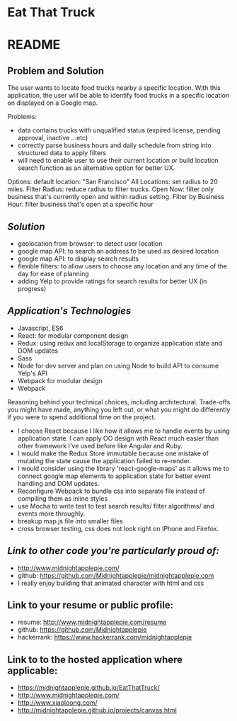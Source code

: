 # Eat That Truck
README
======

Problem and Solution
-----
The user wants to locate food trucks nearby a specific location. With this
application, the user will be able to identify food trucks in a specific
location on displayed on a Google map.

Problems:
- data contains trucks with unqualified status (expired license, pending approval, inactive ...etc)
- correctly parse business hours and daily schedule from string into structured data to apply filters
- will need to enable user to use their current location or build location search function as an alternative option for better UX.

Options:
default location: "San Francisco"
All Locations: set radius to 20 miles.
Filter Radius: reduce radius to filter trucks.
Open Now: filter only business that's currently open and within radius setting.
Filter by Business Hour: filter business that's open at a specific hour

***Solution***
-----
- geolocation from browser: to detect user location
- google map API: to search an address to be used as desired location
- google map API: to display search results
- flexible filters: to allow users to choose any location and any time of the day for ease of planning
- adding Yelp to provide ratings for search results for better UX (in progress) 

***Application's Technologies***
-----
- Javascript, ES6
- React: for modular component design
- Redux: using redux and localStorage to organize application state and DOM updates 
- Sass
- Node for dev server and plan on using Node to build API to consume Yelp's API
- Webpack for modular design 
- Webpack

Reasoning behind your technical choices, including architectural. Trade-offs you might have made, anything you left out, or what you might do differently if you were to spend additional time on the project.

- I choose React because I like how it allows me to handle events by using application state. I can apply OO design with React much easier than other framework I've used before like Angular and Ruby.
- I would make the Redux Store immutable because one mistake of mutating the state cause the application failed to re-render.  
- I would consider using the library 'react-google-maps' as it allows me to connect google map elements to application state for better event handling and DOM updates. 
- Reconfigure Webpack to bundle css into separate file instead of compiling them as inline styles
- use Mocha to write test to test search results/ filter algorithms/ and events more throughly.
- breakup map.js file into smaller files
- cross browser testing, css does not look right on IPhone and Firefox. 

***Link to other code you're particularly proud of:***
-----
- http://www.midnightapplepie.com/
- github: https://github.com/Midnightapplepie/midnightapplepie.com
- I really enjoy building that animated character with html and css

Link to your resume or public profile:
-----
- resume: http://www.midnightapplepie.com/resume
- github: https://github.com/Midnightapplepie
- hackerrank: https://www.hackerrank.com/midnightapplepie

Link to to the hosted application where applicable:
-----
- https://midnightapplepie.github.io/EatThatTruck/
- http://www.midnightapplepie.com/
- http://www.xiaoloong.com/
- http://midnightapplepie.github.io/projects/canvas.html
